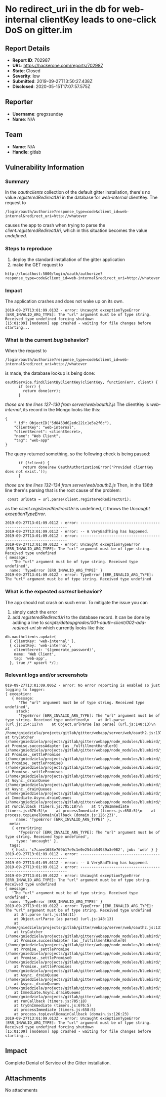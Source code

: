 # No redirect_uri in the db for web-internal clientKey leads to one-click DoS on gitter.im

## Report Details
- **Report ID**: 702987
- **URL**: https://hackerone.com/reports/702987
- **State**: Closed
- **Severity**: low
- **Submitted**: 2019-09-27T13:50:27.438Z
- **Disclosed**: 2020-05-15T17:07:57.575Z

## Reporter
- **Username**: gregxsunday
- **Name**: N/A

## Team
- **Name**: N/A
- **Handle**: gitlab

## Vulnerability Information
### Summary
In the *oauthclients* collection of the default gitter installation, there's no value *registeredRedirectUri* in the database for *web-internal* clientKey. The request to
```
/login/oauth/authorize?response_type=code&client_id=web-internal&redirect_uri=http://whatever
```
causes the app to crash when trying to parse the *client.registeredRedirectUri*, which in this situation becomes the value *undefined*.
### Steps to reproduce

1. deploy the standard installation of the gitter application
2. make the GET request to 
```
http://localhost:5000/login/oauth/authorize?response_type=code&client_id=web-internal&redirect_uri=http://whatever
```

### Impact

The application crashes and does not wake up on its own.
```
2019-09-27T13:01:09.013Z - error: Uncaught exceptionTypeError [ERR_INVALID_ARG_TYPE]: The "url" argument must be of type string. Received type undefined forcing shutdown
[15:01:09] [nodemon] app crashed - waiting for file changes before starting...
```
### What is the current *bug* behavior?

When the request to 
```
/login/oauth/authorize?response_type=code&client_id=web-internal&redirect_uri=http://whatever
```
is made, the database lookup is being done:
```
oauthService.findClientByClientKey(clientKey, function(err, client) {
      if (err) {
        return done(err);
      }
```
*those are the lines 127-130 from server/web/oauth2.js*
The clientKey is *web-internal*, its record in the Mongo looks like this:
```
{
    "_id": ObjectID("5d8453d62edc221c1e5a2f6c"),
    "clientKey": "web-internal",
    "clientSecret": <clientSecret>,
    "name": "Web Client",
    "tag": "web-app"
}
```
The query returned something, so the following check is being passed:
```
      if (!client) {
        return done(new OauthAuthorizationError('Provided clientKey does not exist.'));
      }
```
*those are the lines 132-134 from server/web/oauth2.js*
Then, in the 136th line there's parsing that is the root cause of the problem:
```
 const urlData = url.parse(client.registeredRedirectUri);
```
as the *client.registeredRedirectUri* is undefined, it throws the *Uncaught exceptionTypeError*.
```
2019-09-27T13:01:09.011Z - error: ----------------------------------------------------------------
2019-09-27T13:01:09.011Z - error: -- A VeryBadThing has happened.
2019-09-27T13:01:09.011Z - error: ----------------------------------------------------------------
2019-09-27T13:01:09.012Z - error: Uncaught exceptionTypeError [ERR_INVALID_ARG_TYPE]: The "url" argument must be of type string. Received type undefined 
{ message:
   'The "url" argument must be of type string. Received type undefined',
  name: 'TypeError [ERR_INVALID_ARG_TYPE]' }
2019-09-27T13:01:09.012Z - error: TypeError [ERR_INVALID_ARG_TYPE]: The "url" argument must be of type string. Received type undefined
```

### What is the expected *correct* behavior?

The app should not crash on such error. To mitigate the issue you can
1. simply catch the error
2. add *registeredRedirectUri* to the database record. It can be done by adding a line to *scripts/dataupgrades/001-oauth-client/002-add-redirect-uri.sh* which currently looks like this:
```
db.oauthclients.update(
  { clientKey: 'web-internal' },
  { clientKey: 'web-internal',
    clientSecret: '$(generate_password)',
    name: 'Web Client',
    tag: 'web-app',
  }, true /* upsert */);
```

### Relevant logs and/or screenshots

```
019-09-27T13:01:09.006Z - error: No error reporting is enabled so just logging to logger:  
{ exception:
   { message:
      'The "url" argument must be of type string. Received type undefined',
     stack:
      'TypeError [ERR_INVALID_ARG_TYPE]: The "url" argument must be of type string. Received type undefined\n    at Url.parse (url.js:154:11)\n    at Object.urlParse [as parse] (url.js:148:13)\n    at /home/gniedziela/projects/gitlab/gitter/webapp/server/web/oauth2.js:137:27\n    at tryCatcher (/home/gniedziela/projects/gitlab/gitter/webapp/node_modules/bluebird/js/release/util.js:16:23)\n    at Promise.successAdapter [as _fulfillmentHandler0] (/home/gniedziela/projects/gitlab/gitter/webapp/node_modules/bluebird/js/release/nodeify.js:23:30)\n    at Promise._settlePromise (/home/gniedziela/projects/gitlab/gitter/webapp/node_modules/bluebird/js/release/promise.js:566:21)\n    at Promise._settlePromise0 (/home/gniedziela/projects/gitlab/gitter/webapp/node_modules/bluebird/js/release/promise.js:614:10)\n    at Promise._settlePromises (/home/gniedziela/projects/gitlab/gitter/webapp/node_modules/bluebird/js/release/promise.js:693:18)\n    at Async._drainQueue (/home/gniedziela/projects/gitlab/gitter/webapp/node_modules/bluebird/js/release/async.js:133:16)\n    at Async._drainQueues (/home/gniedziela/projects/gitlab/gitter/webapp/node_modules/bluebird/js/release/async.js:143:10)\n    at Immediate.Async.drainQueues (/home/gniedziela/projects/gitlab/gitter/webapp/node_modules/bluebird/js/release/async.js:17:14)\n    at runCallback (timers.js:705:18)\n    at tryOnImmediate (timers.js:676:5)\n    at processImmediate (timers.js:658:5)\n    at process.topLevelDomainCallback (domain.js:126:23)',
     name: 'TypeError [ERR_INVALID_ARG_TYPE]' },
  meta:
   { errorString:
      'TypeError [ERR_INVALID_ARG_TYPE]: The "url" argument must be of type string. Received type undefined',
     type: 'uncaught' },
  tags:
   { host: 'c7caee1658e769b17e9c1e0e254cb54939a3e982', job: 'web' } }
2019-09-27T13:01:09.011Z - error: ----------------------------------------------------------------
2019-09-27T13:01:09.011Z - error: -- A VeryBadThing has happened.
2019-09-27T13:01:09.011Z - error: ----------------------------------------------------------------
2019-09-27T13:01:09.012Z - error: Uncaught exceptionTypeError [ERR_INVALID_ARG_TYPE]: The "url" argument must be of type string. Received type undefined 
{ message:
   'The "url" argument must be of type string. Received type undefined',
  name: 'TypeError [ERR_INVALID_ARG_TYPE]' }
2019-09-27T13:01:09.012Z - error: TypeError [ERR_INVALID_ARG_TYPE]: The "url" argument must be of type string. Received type undefined
    at Url.parse (url.js:154:11)
    at Object.urlParse [as parse] (url.js:148:13)
    at /home/gniedziela/projects/gitlab/gitter/webapp/server/web/oauth2.js:137:27
    at tryCatcher (/home/gniedziela/projects/gitlab/gitter/webapp/node_modules/bluebird/js/release/util.js:16:23)
    at Promise.successAdapter [as _fulfillmentHandler0] (/home/gniedziela/projects/gitlab/gitter/webapp/node_modules/bluebird/js/release/nodeify.js:23:30)
    at Promise._settlePromise (/home/gniedziela/projects/gitlab/gitter/webapp/node_modules/bluebird/js/release/promise.js:566:21)
    at Promise._settlePromise0 (/home/gniedziela/projects/gitlab/gitter/webapp/node_modules/bluebird/js/release/promise.js:614:10)
    at Promise._settlePromises (/home/gniedziela/projects/gitlab/gitter/webapp/node_modules/bluebird/js/release/promise.js:693:18)
    at Async._drainQueue (/home/gniedziela/projects/gitlab/gitter/webapp/node_modules/bluebird/js/release/async.js:133:16)
    at Async._drainQueues (/home/gniedziela/projects/gitlab/gitter/webapp/node_modules/bluebird/js/release/async.js:143:10)
    at Immediate.Async.drainQueues (/home/gniedziela/projects/gitlab/gitter/webapp/node_modules/bluebird/js/release/async.js:17:14)
    at runCallback (timers.js:705:18)
    at tryOnImmediate (timers.js:676:5)
    at processImmediate (timers.js:658:5)
    at process.topLevelDomainCallback (domain.js:126:23)
2019-09-27T13:01:09.013Z - error: Uncaught exceptionTypeError [ERR_INVALID_ARG_TYPE]: The "url" argument must be of type string. Received type undefined forcing shutdown
[15:01:09] [nodemon] app crashed - waiting for file changes before starting...
```

## Impact

Complete Denial of Service of the Gitter installation.

## Attachments
No attachments

